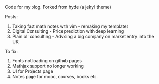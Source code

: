 Code for my blog. Forked from hyde (a jekyll theme)

Posts:
1. Taking fast math notes with vim - remaking my templates
2. Digital Consulting - Price prediction with deep learning
3. Plain ol' consulting - Advising a big company on market entry into the UK


To fix:
1. Fonts not loading on github pages
2. Mathjax support no longer working
3. UI for Projects page
4. Notes page for mooc, courses, books etc.
